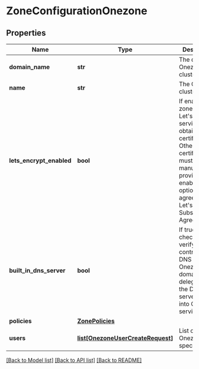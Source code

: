 # ZoneConfigurationOnezone

## Properties
Name | Type | Description | Notes
------------ | ------------- | ------------- | -------------
**domain_name** | **str** | The domain of Onezone cluster. | 
**name** | **str** | The Onezone cluster name. | 
**lets_encrypt_enabled** | **bool** | If enabled the zone will use Let&#x27;s Encrypt service to obtain SSL certificates. Otherwise certificates must be manually provided. By enabling this option you agree to the Let&#x27;s Encrypt Subscriber Agreement.  | [optional] [default to False]
**built_in_dns_server** | **bool** | If true, DNS check will verify that control of DNS zone for Onezone&#x27;s domain was delegated to the DNS server built into Onezone service.  | [optional] 
**policies** | [**ZonePolicies**](ZonePolicies.md) |  | [optional] 
**users** | [**list[OnezoneUserCreateRequest]**](OnezoneUserCreateRequest.md) | List of Onezone user specifications. | [optional] 

[[Back to Model list]](../README.md#documentation-for-models) [[Back to API list]](../README.md#documentation-for-api-endpoints) [[Back to README]](../README.md)

